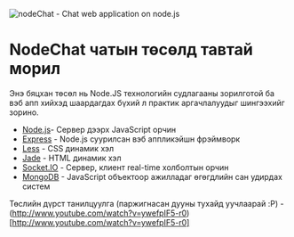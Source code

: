 ![nodeChat - Chat web application on node.js](https://lh4.googleusercontent.com/-OWVxR1wEvLw/TrVrj_xHc5I/AAAAAAAABF0/afSafHY7Wcw/s619/header.png "nodeChat - Chat web application on node.js")

NodeChat чатын төсөлд тавтай морил
==================================

Энэ бяцхан төсөл нь Node.JS технологийн судлагааны зорилготой ба вэб апп хийхэд шаардагдах бүхий л практик аргачлалуудыг шингээхийг зорино.

* [Node.js](http://nodejs.org)- Сервер дээрх JavaScript орчин
* [Express](http://expressjs.com) - Node.js суурилсан вэб аппликэйшн фрэймворк
* [Less](http://lesscss.org) - CSS динамик хэл
* [Jade](http://jade-lang.com) - HTML динамик хэл
* [Socket.IO](http://socket.io) - Сервер, клиент real-time холболтын орчин
* [MongoDB](http://www.mongodb.org) - JavaScript объектоор ажилладаг өгөгдлийн сан удирдах систем

Төслийн дүрст танилцуулга (паржигнасан дууны тухайд уучлаарай :P) - (http://www.youtube.com/watch?v=ywefpIF5-r0)[http://www.youtube.com/watch?v=ywefpIF5-r0]
